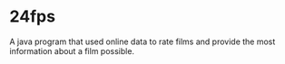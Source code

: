 # 24fps
A java program that used online data to rate films and provide the most information about a film possible.
